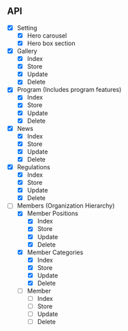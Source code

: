 ## API

- [x] Setting
    - [x] Hero carousel
    - [x] Hero box section

- [x] Gallery
    - [x] Index
    - [x] Store
    - [x] Update
    - [x] Delete

- [x] Program (Includes program features)
    - [x] Index
    - [x] Store
    - [x] Update
    - [x] Delete

- [x] News
    - [x] Index
    - [x] Store
    - [x] Update
    - [x] Delete

- [x] Regulations
    - [x] Index
    - [x] Store
    - [x] Update
    - [x] Delete

- [ ] Members (Organization Hierarchy)
    - [x] Member Positions
        - [x] Index
        - [x] Store
        - [x] Update
        - [x] Delete
    - [x] Member Categories
        - [x] Index
        - [x] Store
        - [x] Update
        - [x] Delete
    - [ ] Member
        - [ ] Index
        - [ ] Store
        - [ ] Update
        - [ ] Delete
